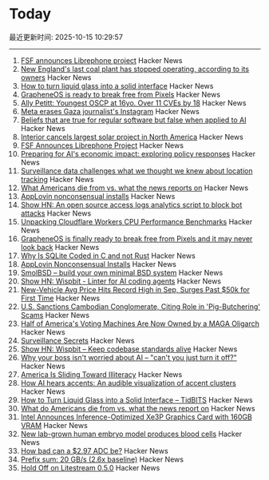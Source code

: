 # Today

最近更新时间: 2025-10-15 10:29:57

--- 
1. [FSF announces Librephone project](https://www.fsf.org/news/librephone-project) Hacker News
2. [New England's last coal plant has stopped operating, according to its owners](https://www.nhpr.org/nh-news/2025-10-06/new-englands-last-coal-plant-has-stopped-operating-according-to-its-owners) Hacker News
3. [How to turn liquid glass into a solid interface](https://tidbits.com/2025/10/09/how-to-turn-liquid-glass-into-a-solid-interface/) Hacker News
4. [GrapheneOS is ready to break free from Pixels](https://www.androidauthority.com/graphene-os-major-android-oem-partnership-3606853/) Hacker News
5. [Ally Petitt: Youngest OSCP at 16yo. Over 11 CVEs by 18](https://ally-petitt.com/en/posts/2024-05-07_how-i-became-a-hacker-before-i-finished-high-school/) Hacker News
6. [Meta erases Gaza journalist's Instagram](https://twitter.com/DropSiteNews/status/1977795050206576763) Hacker News
7. [Beliefs that are true for regular software but false when applied to AI](https://boydkane.com/essays/boss) Hacker News
8. [Interior cancels largest solar project in North America](https://www.politico.com/news/2025/10/10/trump-interior-department-cancels-largest-solar-project-in-north-america-00602071) Hacker News
9. [FSF Announces Librephone Project](https://www.fsf.org/news/librephone-project) Hacker News
10. [Preparing for AI's economic impact: exploring policy responses](https://www.anthropic.com/research/economic-policy-responses) Hacker News
11. [Surveillance data challenges what we thought we knew about location tracking](https://www.lighthousereports.com/investigation/surveillance-secrets/) Hacker News
12. [What Americans die from vs. what the news reports on](https://ourworldindata.org/does-the-news-reflect-what-we-die-from) Hacker News
13. [AppLovin nonconsensual installs](https://www.benedelman.org/applovin-nonconsensual-installs/) Hacker News
14. [Show HN: An open source access logs analytics script to block bot attacks](https://github.com/tempesta-tech/webshield) Hacker News
15. [Unpacking Cloudflare Workers CPU Performance Benchmarks](https://blog.cloudflare.com/unpacking-cloudflare-workers-cpu-performance-benchmarks/) Hacker News
16. [GrapheneOS is finally ready to break free from Pixels and it may never look back](https://www.androidauthority.com/graphene-os-major-android-oem-partnership-3606853/) Hacker News
17. [Why Is SQLite Coded in C and not Rust](https://www.sqlite.org/whyc.html) Hacker News
18. [AppLovin Nonconsensual Installs](https://www.benedelman.org/applovin-nonconsensual-installs/) Hacker News
19. [SmolBSD – build your own minimal BSD system](https://smolbsd.org) Hacker News
20. [Show HN: Wispbit - Linter for AI coding agents](https://wispbit.com) Hacker News
21. [New-Vehicle Avg Price Hits Record High in Sep, Surges Past $50k for First Time](https://www.coxautoinc.com/insights-hub/sept-2025-atp-report/) Hacker News
22. [U.S. Sanctions Cambodian Conglomerate, Citing Role in 'Pig-Butchering' Scams](https://www.wsj.com/business/u-s-sanctions-cambodian-conglomerate-citing-role-in-pig-butchering-scams-0cf2e0ff) Hacker News
23. [Half of America's Voting Machines Are Now Owned by a MAGA Oligarch](https://dissentinbloom.substack.com/p/half-of-americas-voting-machines) Hacker News
24. [Surveillance Secrets](https://www.lighthousereports.com/investigation/surveillance-secrets/) Hacker News
25. [Show HN: Wispbit – Keep codebase standards alive](https://wispbit.com) Hacker News
26. [Why your boss isn't worried about AI – "can't you just turn it off?"](https://boydkane.com/essays/boss) Hacker News
27. [America Is Sliding Toward Illiteracy](https://www.theatlantic.com/ideas/archive/2025/10/education-decline-low-expectations/684526/) Hacker News
28. [How AI hears accents: An audible visualization of accent clusters](https://accent-explorer.boldvoice.com/) Hacker News
29. [How to Turn Liquid Glass into a Solid Interface – TidBITS](https://tidbits.com/2025/10/09/how-to-turn-liquid-glass-into-a-solid-interface/) Hacker News
30. [What do Americans die from vs. what the news report on](https://ourworldindata.org/does-the-news-reflect-what-we-die-from) Hacker News
31. [Intel Announces Inference-Optimized Xe3P Graphics Card with 160GB VRAM](https://www.phoronix.com/review/intel-crescent-island) Hacker News
32. [New lab-grown human embryo model produces blood cells](https://www.cam.ac.uk/research/news/new-lab-grown-human-embryo-model-produces-blood-cells) Hacker News
33. [How bad can a $2.97 ADC be?](https://excamera.substack.com/p/how-bad-can-a-297-adc-be) Hacker News
34. [Prefix sum: 20 GB/s (2.6x baseline)](https://github.com/ashtonsix/perf-portfolio/tree/main/delta) Hacker News
35. [Hold Off on Litestream 0.5.0](https://mtlynch.io/notes/hold-off-on-litestream-0.5.0/) Hacker News
